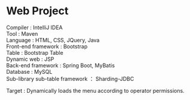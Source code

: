 # Web Project
Compiler : IntelliJ IDEA  
Tool : Maven  
Language : HTML, CSS, JQuery, Java  
Front-end framework : Bootstrap  
Table : Bootstrap Table  
Dynamic web : JSP  
Back-end framework : Spring Boot, MyBatis  
Database : MySQL  
Sub-library sub-table framework ： Sharding-JDBC  

Target : Dynamically loads the menu according to operator permissions.
